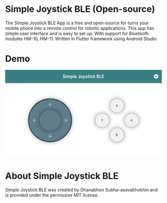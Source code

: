 # Simple Joystick BLE (Open-source)
The Simple Joystick BLE App is a free and open-source for turns your mobile phone into a remote control for robotic applications. This app has simple user interface and is easy to set up. With support for Bluetooth modules HM-10, HM-11. Written in Flutter framework using Android Studio

# Demo
<img src="https://github.com/Dhanabhon/Simple_Joystick_BLE/blob/master/screen_shot1.png"/>

# About Simple Joystick BLE
Simple Joystick BLE was created by Dhanabhon Subha-asavabhokhin and is provided under the permissive MIT license.
